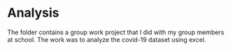 # Analysis
The folder contains a group work project that I did with my group members at school.
The work was to analyze the covid-19 dataset using excel.

